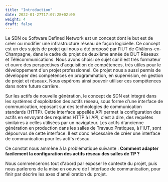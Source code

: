```yaml
---
title: "Introduction"
date: 2022-01-27T17:07:28+02:00
weight: 4
draft: false
---
```



Le SDN ou Software Defined Network est un concept dont le but est de créer ou modifier une infrastructure réseau de façon logicielle.
Ce concept est un des sujets de projet qui nous a été proposé par l'IUT de Châlons-en-Champagne, dans le cadre du projet de deuxième année de DUT Réseaux et Télécommunications.
Nous avons choisi ce sujet car il est très formateur et ouvre des perspectives d'acquisition de compétences, très utiles pour le développement d'un projet professionnel. Ce projet nous a aussi permis de développer des compétences en programmation, en supervision, en gestion de projet et réseaux. Nous espérons ainsi pouvoir utiliser ces compétences dans notre future carrière.

Sur les actifs de nouvelle génération, le concept de SDN est integré dans les systèmes d'exploitation des actifs réseau, sous forme d'une interface de communication, reposant sur des technologies de communication standards (HTTP).
Cette interface appellée API permet la configuration des actifs en envoyant des requêtes HTTP à l'API, c'est à dire, des requêtes similaires à celles utilisées par un navigateur.
Les actifs d'ancienne génération en production dans les salles de Travaux Pratiques, à l'IUT, sont dépourvus de cette interface. Il est donc nécessaire de créer une interface de communication pour les actifs réseau.

Ce constat nous ammène à la problématique suivante : __Comment adapter facilement la configuration des actifs réseau des salles de TP ?__

Nous commencerons tout d'abord par exposer le contexte du projet, puis nous parlerons de la mise en oeuvre de l'interface de communication, pour finir par décrire les axes d'amélioration du projet.